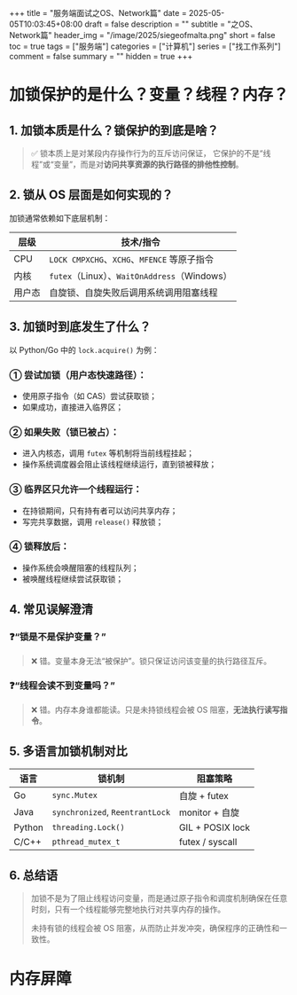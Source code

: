 +++
title = "服务端面试之OS、Network篇"
date = 2025-05-05T10:03:45+08:00
draft = false
description = ""
subtitle = "之OS、Network篇"
header_img = "/image/2025/siegeofmalta.png"
short = false
toc = true
tags = ["服务端"]
categories = ["计算机"]
series = ["找工作系列"]
comment = false
summary = ""
hidden = true
+++

# 加锁保护的是什么？变量？线程？内存？

## 1. 加锁本质是什么？锁保护的到底是啥？

> ✅ 锁本质上是对某段内存操作行为的互斥访问保证，
> 它保护的不是“线程”或“变量”，而是对**访问共享资源的执行路径的排他性控制**。

## 2. 锁从 OS 层面是如何实现的？

加锁通常依赖如下底层机制：

| 层级   | 技术/指令                                  |
|--------|---------------------------------------------|
| CPU    | `LOCK CMPXCHG`、`XCHG`、`MFENCE` 等原子指令 |
| 内核   | `futex`（Linux）、`WaitOnAddress`（Windows） |
| 用户态 | 自旋锁、自旋失败后调用系统调用阻塞线程     |

## 3. 加锁时到底发生了什么？

以 Python/Go 中的 `lock.acquire()` 为例：

### ① 尝试加锁（用户态快速路径）：
- 使用原子指令（如 CAS）尝试获取锁；
- 如果成功，直接进入临界区；

### ② 如果失败（锁已被占）：
- 进入内核态，调用 `futex` 等机制将当前线程挂起；
- 操作系统调度器会阻止该线程继续运行，直到锁被释放；

### ③ 临界区只允许一个线程运行：
- 在持锁期间，只有持有者可以访问共享内存；
- 写完共享数据，调用 `release()` 释放锁；

### ④ 锁释放后：
- 操作系统会唤醒阻塞的线程队列；
- 被唤醒线程继续尝试获取锁；

## 4. 常见误解澄清

### ❓“锁是不是保护变量？”
> ❌ 错。变量本身无法“被保护”。锁只保证访问该变量的执行路径互斥。

### ❓“线程会读不到变量吗？”
> ❌ 错。内存本身谁都能读。只是未持锁线程会被 OS 阻塞，**无法执行读写指令**。

## 5. 多语言加锁机制对比

| 语言       | 锁机制                    | 阻塞策略              |
|------------|---------------------------|------------------------|
| Go         | `sync.Mutex`              | 自旋 + futex           |
| Java       | `synchronized`, `ReentrantLock` | monitor + 自旋      |
| Python     | `threading.Lock()`        | GIL + POSIX lock       |
| C/C++      | `pthread_mutex_t`         | futex / syscall        |

## 6. 总结语

> 加锁不是为了阻止线程访问变量，而是通过原子指令和调度机制确保在任意时刻，只有一个线程能够完整地执行对共享内存的操作。
>
> 未持有锁的线程会被 OS 阻塞，从而防止并发冲突，确保程序的正确性和一致性。

# 内存屏障
